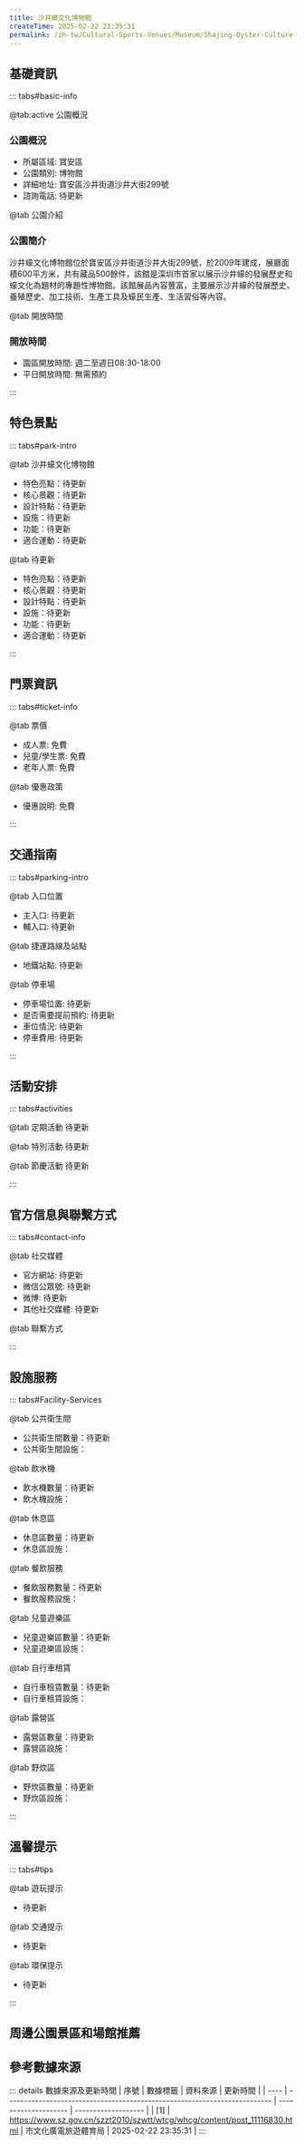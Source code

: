 ```yaml
---
title: 沙井蠔文化博物館
createTime: 2025-02-22 23:35:31
permalink: /zh-tw/Cultural-Sports-Venues/Museum/Shajing-Oyster-Culture-Museum/
---
```



<script setup>
import ImageSwiper from '/.vuepress/theme/components/ImageSwiper.vue'
// 轮播图数据
const swiperItems = [
    {
                link: 'https://www.sz.gov.cn/img/4/4097/4097243/11116830.jpg',
                title: '沙井蠔文化博物館',
                description: '沙井蠔文化博物館位於寶安區沙井街道沙井大街299號，於2009年建成，展廳面積600平方米，共有藏品500餘件，該館是深圳市首家以展示沙井蠔的發展歷史和蠔文化為題材的專題性博物館。該館展品內容豐富，主...',
                author: '市文化廣電旅遊體育局',
                date: '2025/02/23'
                },
  {
                link: 'https://www.sz.gov.cn/img/4/4097/4097243/11116830.jpg',
                title: '沙井蠔文化博物館',
                description: '沙井蠔文化博物館位於寶安區沙井街道沙井大街299號，於2009年建成，展廳面積600平方米，共有藏品500餘件，該館是深圳市首家以展示沙井蠔的發展歷史和蠔文化為題材的專題性博物館。該館展品內容豐富，主...',
                author: '市文化廣電旅遊體育局',
                date: '2025/02/23'
                }
]
// 配置项
const swiperConfig = {
  height: 500,
  showInfo: true
}
</script>
<!-- 轮播图组件 -->
<ImageSwiper :items="swiperItems" :config="swiperConfig" />



## 基礎資訊

::: tabs#basic-info

@tab:active 公園概況
### 公園概況
- 所屬區域: 寶安區
- 公園類別: 博物館
- 詳細地址: 寶安區沙井街道沙井大街299號
- 諮詢電話: 待更新

@tab 公園介紹
### 公園簡介
沙井蠔文化博物館位於寶安區沙井街道沙井大街299號，於2009年建成，展廳面積600平方米，共有藏品500餘件，該館是深圳市首家以展示沙井蠔的發展歷史和蠔文化為題材的專題性博物館。該館展品內容豐富，主要展示沙井蠔的發展歷史、養殖歷史、加工技術、生產工具及蠔民生產、生活習俗等內容。

@tab 開放時間
### 開放時間
- 園區開放時間: 週二至週日08:30-18:00
- 平日開放時間: 無需預約

:::

## 特色景點

::: tabs#park-intro

@tab 沙井蠔文化博物館
<ImageCard
image="https://www.sz.gov.cn/img/4/4097/4097243/11116830.jpg"
    title="沙井蠔文化博物館"
    description="沙井蠔文化博物館位於寶安區沙井街道沙井大街299號，於2009年建成，展廳面積600平方米，共有藏品500餘件，該館是深圳市首家以展示沙井蠔的發展歷史和蠔文化為題材的專題性博物館。該館展品內容豐富，主要展示沙井蠔的發展歷史、養殖歷史、加工技術、生產工具及蠔民生產、生活習俗等內容。"
    date=""
    author="市文化廣電旅遊體育局"
/>


- 特色亮點：待更新
- 核心景觀：待更新
- 設計特點：待更新
- 設施：待更新
- 功能：待更新
- 適合運動：待更新

@tab 待更新
<ImageCard
image="https://www.sz.gov.cn/img/4/4097/4097243/11116830.jpg"
    title="沙井蠔文化博物館"
    description="沙井蠔文化博物館位於寶安區沙井街道沙井大街299號，於2009年建成，展廳面積600平方米，共有藏品500餘件，該館是深圳市首家以展示沙井蠔的發展歷史和蠔文化為題材的專題性博物館。該館展品內容豐富，主要展示沙井蠔的發展歷史、養殖歷史、加工技術、生產工具及蠔民生產、生活習俗等內容。"
    date=""
    author="市文化廣電旅遊體育局"
/>


- 特色亮點：待更新
- 核心景觀：待更新
- 設計特點：待更新
- 設施：待更新
- 功能：待更新
- 適合運動：待更新

:::

## 門票資訊

::: tabs#ticket-info

@tab 票價
- 成人票: 免費
- 兒童/學生票: 免費
- 老年人票: 免費

@tab 優惠政策
- 優惠說明: 免費

:::

## 交通指南

::: tabs#parking-intro

@tab 入口位置
- 主入口: 待更新
- 輔入口: 待更新

@tab 捷運路線及站點
- 地鐵站點: 待更新

@tab 停車場
- 停車場位置: 待更新
- 是否需要提前預約: 待更新
- 車位情況: 待更新
- 停車費用: 待更新

:::

## 活動安排

::: tabs#activities

@tab 定期活動
待更新

@tab 特別活動
待更新

@tab 節慶活動
待更新

:::

## 官方信息與聯繫方式

::: tabs#contact-info

@tab 社交媒體
- 官方網站: 待更新
- 微信公眾號: 待更新
- 微博: 待更新
- 其他社交媒體: 待更新

@tab 聯繫方式

:::

## 設施服務

::: tabs#Facility-Services

@tab 公共衛生間
- 公共衛生間數量：待更新
- 公共衛生間設施：

@tab 飲水機
- 飲水機數量：待更新
- 飲水機設施：

@tab 休息區
- 休息區數量：待更新
- 休息區設施：

@tab 餐飲服務
- 餐飲服務數量：待更新
- 餐飲服務設施：

@tab 兒童遊樂區
- 兒童遊樂區數量：待更新
- 兒童遊樂區設施：

@tab 自行車租賃
- 自行車租賃數量：待更新
- 自行車租賃設施：

@tab 露營區
- 露營區數量：待更新
- 露營區設施：

@tab 野炊區
- 野炊區數量：待更新
- 野炊區設施：

:::

## 溫馨提示

::: tabs#tips

@tab 遊玩提示
- 待更新

@tab 交通提示
- 待更新

@tab 環保提示
- 待更新

:::

## 周邊公園景區和場館推薦

<CardGrid>
  <ImageCard
        image="https://www.szartm.com/open/images/gkbg.png"
        title="深圳美術館"
        description="深圳美術館是深圳最早的藝術品展覽機構，其前身深圳展覽館建於1976年，佔地5500平方米，建築面積2800平方米。早期的深圳展覽館利用特區'文化窗口'和毗鄰港澳的優勢，積極推進海內外藝術交流。建館之初，吸引了吳冠中、蔣兆和、黃冑等一大批國內知名藝術家在深圳舉辦展覽，成為當時中國美術走向世界的橋頭堡。1987年，深圳藝術家在深圳舉辦展覽，成為當時中國美術走向世界的橋頭堡。1987年，深圳藝術家在深圳舉辦展覽，成為當時中國美術走向世界的橋頭堡。"
        href="/zh-tw/Cultural-Sports-Venues/Museum/Hakka-Folk-Customs-Museum-in-Longgang-District-Shenzhen/"
        author="待更新"
        date="2025/01/02"
      />
      <ImageCard
        image="https://www.szartm.com/open/images/gkbg.png"
        title="深圳美術館"
        description="深圳美術館是深圳最早的藝術品展覽機構，其前身深圳展覽館建於1976年，佔地5500平方米，建築面積2800平方米。早期的深圳展覽館利用特區'文化窗口'和毗鄰港澳的優勢，積極推進海內外藝術交流。建館之初，吸引了吳冠中、蔣兆和、黃冑等一大批國內知名藝術家在深圳舉辦展覽，成為當時中國美術走向世界的橋頭堡。1987年，深圳藝術家在深圳舉辦展覽，成為當時中國美術走向世界的橋頭堡。1987年，深圳藝術家在深圳舉辦展覽，成為當時中國美術走向世界的橋頭堡。"
        href="/zh-tw/Cultural-Sports-Venues/Museum/Hakka-Folk-Customs-Museum-in-Longgang-District-Shenzhen/"
        author="待更新"
        date="2025/01/02"
      />
    </CardGrid>


## 參考數據來源

::: details 數據來源及更新時間
| 序號 | 數據標籤                                                                  | 資料來源             | 更新時間            |
| ---- | ------------------------------------------------------------------------- | -------------------- | ------------------- |
| [1]  | https://www.sz.gov.cn/szzt2010/szwtt/wtcg/whcg/content/post_11116830.html | 市文化廣電旅遊體育局 | 2025-02-22 23:35:31 |
:::

